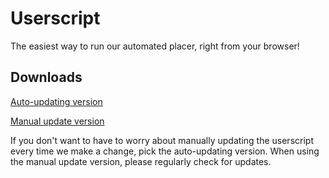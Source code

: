 # Userscript

The easiest way to run our automated placer, right from your browser!

## Downloads

[Auto-updating version](https://github.com/emhl/Userscript/releases/download/latest/place-userscript-autoupdater.user.js)

[Manual update version](https://github.com/emhl/Userscript/releases/download/latest/place-userscript.user.js)

If you don't want to have to worry about manually updating the userscript every time we make a change, pick the
auto-updating version. When using the manual update version, please regularly check for updates.
